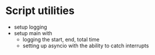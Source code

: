 # Script utilities

* setup logging
* setup main with
  * logging the start, end, total time
  * setting up asyncio with the ability to catch interrupts
